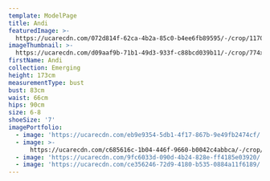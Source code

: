 ```yaml
---
template: ModelPage
title: Andi
featuredImage: >-
  https://ucarecdn.com/072d814f-62ca-4b2a-85c0-b4ee6fb89595/-/crop/1170x950/0,27/-/preview/
imageThumbnail: >-
  https://ucarecdn.com/d09aaf9b-71b1-49d3-933f-c88bcd039b11/-/crop/774x1115/196,31/-/preview/
firstName: Andi
collection: Emerging
height: 173cm
measurementType: bust
bust: 83cm
waist: 66cm
hips: 90cm
size: 6-8
shoeSize: '7'
imagePortfolio:
  - image: 'https://ucarecdn.com/eb9e9354-5db1-4f17-867b-9e49fb2474cf/'
  - image: >-
      https://ucarecdn.com/c685616c-1b04-446f-9660-b0042c4abbca/-/crop/1170x1732/0,0/-/preview/
  - image: 'https://ucarecdn.com/9fc6033d-090d-4b24-828e-ff4185e03920/'
  - image: 'https://ucarecdn.com/ce356246-72d9-4180-b535-0884a11f6189/'
---
```


